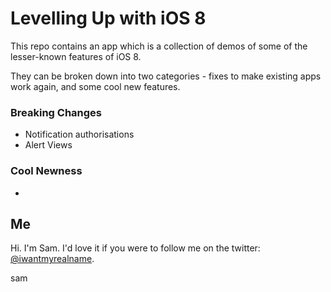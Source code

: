 # Levelling Up with iOS 8

This repo contains an app which is a collection of demos of some of
the lesser-known features of iOS 8.

They can be broken down into two categories - fixes to make existing
apps work again, and some cool new features.

### Breaking Changes
- Notification authorisations
- Alert Views

### Cool Newness
-


## Me

Hi. I'm Sam. I'd love it if you were to follow me on the twitter:
[@iwantmyrealname](https://twitter.com/iwantmyrealname).

sam
